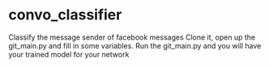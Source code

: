 # convo_classifier
Classify the message sender of facebook messages
Clone it, open up the git_main.py and fill in some variables. Run the git_main.py and you will have your trained model for your network

